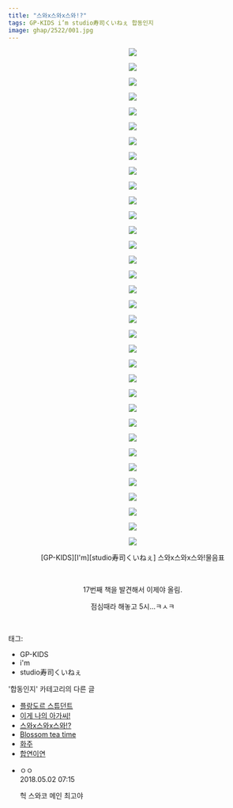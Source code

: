 ```yaml
---
title: "스와x스와x스와!?"
tags: GP-KIDS i’m studio寿司くいねぇ 합동인지
image: ghap/2522/001.jpg
---
```

<div class="article">
<p style="text-align: center; clear: none; float: none;"></p>
<p style="text-align: center; clear: none; float: none;"><img src="{{ site.nasurl }}/ghap/2522/001.jpg"/></p>
<p style="text-align: center; clear: none; float: none;"><img src="{{ site.nasurl }}/ghap/2522/002.jpg"/></p>
<p style="text-align: center; clear: none; float: none;"><img src="{{ site.nasurl }}/ghap/2522/003.jpg"/></p>
<p style="text-align: center; clear: none; float: none;"><img src="{{ site.nasurl }}/ghap/2522/004.jpg"/></p>
<p style="text-align: center; clear: none; float: none;"><img src="{{ site.nasurl }}/ghap/2522/005.jpg"/></p>
<p style="text-align: center; clear: none; float: none;"><img src="{{ site.nasurl }}/ghap/2522/006.jpg"/></p>
<p style="text-align: center; clear: none; float: none;"><img src="{{ site.nasurl }}/ghap/2522/007.jpg"/></p>
<p style="text-align: center; clear: none; float: none;"><img src="{{ site.nasurl }}/ghap/2522/008.jpg"/></p>
<p style="text-align: center; clear: none; float: none;"><img src="{{ site.nasurl }}/ghap/2522/009.jpg"/></p>
<p style="text-align: center; clear: none; float: none;"><img src="{{ site.nasurl }}/ghap/2522/010.jpg"/></p>
<p style="text-align: center; clear: none; float: none;"><img src="{{ site.nasurl }}/ghap/2522/011.jpg"/></p>
<p style="text-align: center; clear: none; float: none;"><img src="{{ site.nasurl }}/ghap/2522/012.jpg"/></p>
<p style="text-align: center; clear: none; float: none;"><img src="{{ site.nasurl }}/ghap/2522/013.jpg"/></p>
<p style="text-align: center; clear: none; float: none;"><img src="{{ site.nasurl }}/ghap/2522/014.jpg"/></p>
<p style="text-align: center; clear: none; float: none;"><img src="{{ site.nasurl }}/ghap/2522/015.jpg"/></p>
<p style="text-align: center; clear: none; float: none;"><img src="{{ site.nasurl }}/ghap/2522/016.jpg"/></p>
<p style="text-align: center; clear: none; float: none;"><img src="{{ site.nasurl }}/ghap/2522/017.jpg"/></p>
<p style="text-align: center; clear: none; float: none;"><img src="{{ site.nasurl }}/ghap/2522/018.jpg"/></p>
<p style="text-align: center; clear: none; float: none;"><img src="{{ site.nasurl }}/ghap/2522/019.jpg"/></p>
<p style="text-align: center; clear: none; float: none;"><img src="{{ site.nasurl }}/ghap/2522/020.jpg"/></p>
<p style="text-align: center; clear: none; float: none;"><img src="{{ site.nasurl }}/ghap/2522/021.jpg"/></p>
<p style="text-align: center; clear: none; float: none;"><img src="{{ site.nasurl }}/ghap/2522/022.jpg"/></p>
<p style="text-align: center; clear: none; float: none;"><img src="{{ site.nasurl }}/ghap/2522/023.jpg"/></p>
<p style="text-align: center; clear: none; float: none;"><img src="{{ site.nasurl }}/ghap/2522/024.jpg"/></p>
<p style="text-align: center; clear: none; float: none;"><img src="{{ site.nasurl }}/ghap/2522/025.jpg"/></p>
<p style="text-align: center; clear: none; float: none;"><img src="{{ site.nasurl }}/ghap/2522/026.jpg"/></p>
<p style="text-align: center; clear: none; float: none;"><img src="{{ site.nasurl }}/ghap/2522/027.jpg"/></p>
<p style="text-align: center; clear: none; float: none;"><img src="{{ site.nasurl }}/ghap/2522/028.jpg"/></p>
<p style="text-align: center; clear: none; float: none;"><img src="{{ site.nasurl }}/ghap/2522/029.jpg"/></p>
<p style="text-align: center; clear: none; float: none;"><img src="{{ site.nasurl }}/ghap/2522/030.jpg"/></p>
<p style="text-align: center; clear: none; float: none;"><img src="{{ site.nasurl }}/ghap/2522/031.jpg"/></p>
<p style="text-align: center; clear: none; float: none;"><img src="{{ site.nasurl }}/ghap/2522/032.jpg"/></p>
<p style="text-align: center; clear: none; float: none;"><img src="{{ site.nasurl }}/ghap/2522/033.jpg"/></p>
<p style="text-align: center; clear: none; float: none;"><img src="{{ site.nasurl }}/ghap/2522/034.jpg"/></p>
<p style="text-align: center; clear: none; float: none;">[GP-KIDS][I'm][studio寿司くいねぇ] 스와x스와x스와!물음표</p>
<p style="text-align: center; clear: none; float: none;"><br/></p>
<p style="text-align: center; clear: none; float: none;">17번째 책을 발견해서 이제야 올림.</p>
<p style="text-align: center; clear: none; float: none;">점심때라 해놓고 5시...ㅋㅅㅋ</p>
<p style="text-align: center; clear: none; float: none;"><br/></p>
</div><div class="tagTrail">
<p>태그: </p>
<ul>
<li>GP-KIDS</li>
<li>i'm</li>
<li>studio寿司くいねぇ</li>
</ul>
</div><div class="another">
<p>'합동인지' 카테고리의 다른 글</p>
<ul>
<li><a href="/2016-10-10-ghap_2534">플랑도르 스튜던트</a></li>
<li><a href="/2016-10-10-ghap_2528">이게 나의 아가씨!</a></li>
<li><a href="/2016-10-10-ghap_2522">스와x스와x스와!?</a></li>
<li><a href="/2016-10-09-ghap_2521">Blossom tea time</a></li>
<li><a href="/2016-10-09-ghap_2509">화주</a></li>
<li><a href="/2016-10-08-ghap_2495">합연이연</a></li>
</ul>
</div><div class="cb_module cb_fluid">
<div class="cb_wrt cb_profile">
<div class="comment">
<ul>
<li class="cb_thumb_off" id="comment15248702">
<div class="cb_comment_area">
<div class="cb_info_area">
<div class="cb_section">
<span class="cb_nick_name">ㅇㅇ</span>
</div>
<div class="cb_section">
<span class="cb_date">2018.05.02 07:15 </span>
</div>
</div>
<div class="cb_dsc_comment">
<p class="cb_dsc">
											헉 스와코 메인 최고야
										</p>
</div>
</div></li>
</ul>
</div>
</div><!-- commentList close -->
</div>
